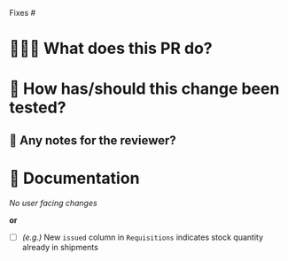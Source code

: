 <!-- IMPORTANT!
  - Every PR must reference an issue; this helps to explain the intent of the PR
 -->

Fixes #

# 👩🏻‍💻 What does this PR do?

<!-- Explain the changes you made, and why they're needed. Add a screenshot if you've made any UI changes!  -->

# 🧪 How has/should this change been tested?

<!-- Explain how to setup for testing here if it is not already obvious, and how you've tested this PR. -->

## 💌 Any notes for the reviewer?

<!-- eg. Do you have any specific questions for the reviewer? Is there a high risk/complicated change they should focus on? If there are any general areas of the codebase your changes might have have touched or could cause side effects to, mention them here.-->

# 📃 Documentation

<!-- Note down any areas which require documentation updates -->

_No user facing changes_

**or**

- [ ] _(e.g.)_ New `issued` column in `Requisitions` indicates stock quantity already in shipments
